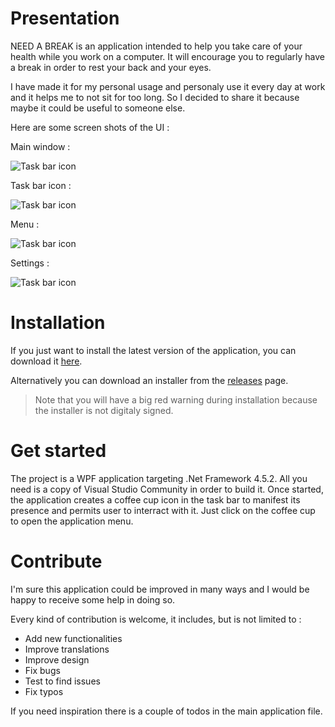 ﻿# Presentation
NEED A BREAK is an application intended to help you take care of your health while you work on a computer. 
It will encourage you to regularly have a break in order to rest your back and your eyes.

I have made it for my personal usage and personaly use it every day at work and it helps me to not sit for too long. So I decided to share it because maybe it could be useful to someone else.

Here are some screen shots of the UI :

Main window :

![Task bar icon](https://nabr.blob.core.windows.net/nab/main.jpg)

Task bar icon : 

![Task bar icon](https://nabr.blob.core.windows.net/nab/taskbar.jpg)

Menu : 

![Task bar icon](https://nabr.blob.core.windows.net/nab/menu.jpg)

Settings :

![Task bar icon](https://nabr.blob.core.windows.net/nab/settings.jpg)

# Installation
If you just want to install the latest version of the application, you can download it [here](https://bnobo.github.io/needabreak/NeedABreak/publish/setup.exe).

Alternatively you can download an installer from the [releases](https://github.com/bNobo/needabreak/releases) page.

> Note that you will have a big red warning during installation because the installer is not digitaly signed.

# Get started
The project is a WPF application targeting .Net Framework 4.5.2. All you need is a copy of Visual Studio Community in order to build it.
Once started, the application creates a coffee cup icon in the task bar to manifest its presence and permits user to interract with it. 
Just click on the coffee cup to open the application menu.

# Contribute
I'm sure this application could be improved in many ways and I would be happy to receive some help in doing so. 

Every kind of contribution is welcome, it includes, but is not limited to :
* Add new functionalities
* Improve translations
* Improve design
* Fix bugs
* Test to find issues
* Fix typos

If you need inspiration there is a couple of todos in the main application file.

